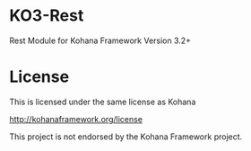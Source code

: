 KO3-Rest
========

Rest Module for Kohana Framework Version 3.2+

License
=========

This is licensed under the same license as Kohana

http://kohanaframework.org/license

This project is not endorsed by the Kohana Framework project.